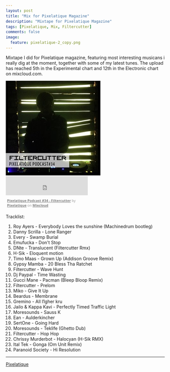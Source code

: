 ```yaml
---
layout: post
title: "Mix for Pixelatique Magazine"
description: "Mixtape for Pixelatique Magazine"
tags: [Pixelatique, Mix, Filtercutter]
comments: false
image:
  feature: pixelatique-2_copy.png 
---
```


Mixtape I did for Pixelatique magazine, featuring most interesting musicans i really dig at the moment, together with some of my latest tunes.
The upload has reached 5th in the Experimental chart and 12th in the Electronic chart on mixcloud.com.

<img src="/images/pixelatique_mix_filtercutter.jpg">

<iframe width="260" height="60" src="https://www.mixcloud.com/widget/iframe/?feed=https%3A%2F%2Fwww.mixcloud.com%2FPixelatique%2Fpixelatique-podcast-34-filtercutter%2F&amp;mini=1&amp;embed_uuid=8ed8391b-1d98-4211-88bf-de8dc9f1c9d0&amp;replace=0&amp;hide_cover=1&amp;hide_artwork=1&amp;embed_type=widget_standard&amp;hide_tracklist=1" frameborder="0"></iframe><div style="clear: both; height: 3px; width: 252px;"></div><p style="display: block; font-size: 11px; font-family: 'Open Sans', Helvetica, Arial, sans-serif; margin: 0px; padding: 3px 4px; color: rgb(153, 153, 153); width: 252px;"><a href="https://www.mixcloud.com/Pixelatique/pixelatique-podcast-34-filtercutter/?utm_source=widget&amp;utm_medium=web&amp;utm_campaign=base_links&amp;utm_term=resource_link" target="_blank" style="color:#808080; font-weight:bold;">Pixelatique Podcast #34 - Filtercutter</a><span> by </span><a href="https://www.mixcloud.com/Pixelatique/?utm_source=widget&amp;utm_medium=web&amp;utm_campaign=base_links&amp;utm_term=profile_link" target="_blank" style="color:#808080; font-weight:bold;">Pixelatique</a><span> on </span><a href="https://www.mixcloud.com/?utm_source=widget&amp;utm_medium=web&amp;utm_campaign=base_links&amp;utm_term=homepage_link" target="_blank" style="color:#808080; font-weight:bold;"> Mixcloud</a></p><div style="clear: both; height: 3px; width: 252px;"></div>


   Tracklist:

   1. Roy Ayers - Everybody Loves the sunshine (Machinedrum bootleg)
   2. Danny Scrilla - Lone Ranger
   3. Every - Swamp Burial
   4. Emufucka - Don't Stop
   5. DNte - Translucent (Filtercutter Rmx)
   6. H-Sik - Eloquent motion
   7. Timo Maas - Grown Up (Addison Groove Remix)
   8. Gypsy Mamba - 20 Bless Tha Ratchet
   9. Filtercutter - Wave Hunt
   10. Dj Paypal - Time Wasting
   11. Gucci Mane - Pacman (Bleep Bloop Remix)
   12. Filtercutter - Prelom
   13. Miko - Give It Up
   14. Beardus - Membrane
   15. Gremino - All l1gher kru
   16. Jailo & Kappa Kavi - Perfectly Timed Traffic Light
   17. Moresounds - Sauss K
   18. Ean - Aulderkincher
   19. SertOne - Going Hard
   20. Moresounds - Teklife (Ghetto Dub)
   21. Filtercutter - Hop Hop
   22. Chrissy Murderbot - Halocyan (H-Sik RMX)
   23. Ital Tek - Gonga (Om Unit Remix)
   24. Paranoid Society - Hi Resolution

---

<div markdown="0"><a href="https://twitter.com/PXLTQ" target="_blank" class="btn btn-info">Pixelatique</a></div>